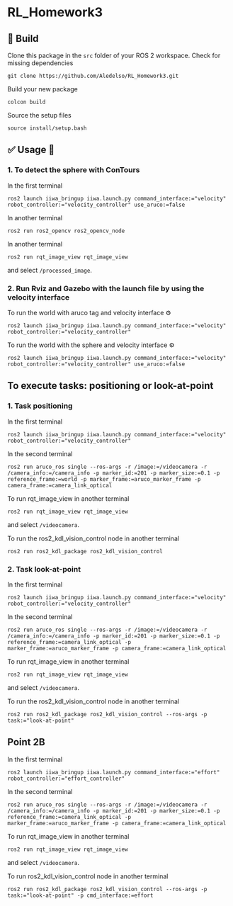 # RL_Homework3
## :hammer: Build

Clone this package in the `src` folder of your ROS 2 workspace. Check for missing dependencies
```
git clone https://github.com/Aledelso/RL_Homework3.git
```

Build your new package

```
colcon build
```
Source the setup files

```
source install/setup.bash
```
## :white_check_mark: Usage 🤖

### 1. To detect the sphere with ConTours
In the first terminal
```
ros2 launch iiwa_bringup iiwa.launch.py command_interface:="velocity" robot_controller:="velocity_controller" use_aruco:=false
```
In another terminal
```
ros2 run ros2_opencv ros2_opencv_node 
```
In another terminal
```
ros2 run rqt_image_view rqt_image_view
```
and select `/processed_image`.

### 2. Run Rviz and Gazebo with the launch file by using the velocity interface

To run the world with aruco tag and velocity interface
⚙️
```
ros2 launch iiwa_bringup iiwa.launch.py command_interface:="velocity" robot_controller:="velocity_controller"
```

To run the world with the sphere and velocity interface ⚙️
```
ros2 launch iiwa_bringup iiwa.launch.py command_interface:="velocity" robot_controller:="velocity_controller" use_aruco:=false
```

## To execute tasks: positioning or look-at-point
### 1. Task positioning
In the first terminal
```
ros2 launch iiwa_bringup iiwa.launch.py command_interface:="velocity" robot_controller:="velocity_controller"
```
In the second terminal
```
ros2 run aruco_ros single --ros-args -r /image:=/videocamera -r /camera_info:=/camera_info -p marker_id:=201 -p marker_size:=0.1 -p reference_frame:=world -p marker_frame:=aruco_marker_frame -p camera_frame:=camera_link_optical
```
To run rqt_image_view in another terminal
```
ros2 run rqt_image_view rqt_image_view
```
and select `/videocamera`.

To run the ros2_kdl_vision_control node in another terminal
```
ros2 run ros2_kdl_package ros2_kdl_vision_control
```
### 2. Task look-at-point
In the first terminal
```
ros2 launch iiwa_bringup iiwa.launch.py command_interface:="velocity" robot_controller:="velocity_controller"
```
In the second terminal
```
ros2 run aruco_ros single --ros-args -r /image:=/videocamera -r /camera_info:=/camera_info -p marker_id:=201 -p marker_size:=0.1 -p reference_frame:=camera_link_optical -p marker_frame:=aruco_marker_frame -p camera_frame:=camera_link_optical
```
To run rqt_image_view in another terminal
```
ros2 run rqt_image_view rqt_image_view
```
and select `/videocamera`.

To run the ros2_kdl_vision_control node in another terminal
```
ros2 run ros2_kdl_package ros2_kdl_vision_control --ros-args -p task:="look-at-point"
```
## Point 2B
In the first terminal
```
ros2 launch iiwa_bringup iiwa.launch.py command_interface:="effort" robot_controller:="effort_controller"
```
In the second terminal
```
ros2 run aruco_ros single --ros-args -r /image:=/videocamera -r /camera_info:=/camera_info -p marker_id:=201 -p marker_size:=0.1 -p reference_frame:=camera_link_optical -p marker_frame:=aruco_marker_frame -p camera_frame:=camera_link_optical
```
To run rqt_image_view in another terminal
```
ros2 run rqt_image_view rqt_image_view
```
and select `/videocamera`.

To run ros2_kdl_vision_control node in another terminal
```
ros2 run ros2_kdl_package ros2_kdl_vision_control --ros-args -p task:="look-at-point" -p cmd_interface:=effort
```
